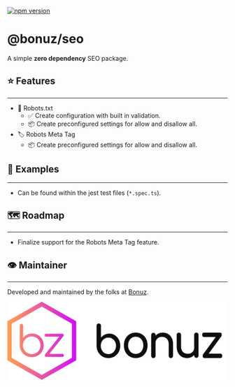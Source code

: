 [![npm version](https://badge.fury.io/js/@bonuz%2Fseo.svg)](https://badge.fury.io/js/@bonuz%2Fseo)

# @bonuz/seo

A simple **zero dependency** SEO package.

## ⭐️ Features
---
- 🤖 Robots.txt
  - ✅ Create configuration with built in validation.
  - 📦 Create preconfigured settings for allow and disallow all.
- 🏷️ Robots Meta Tag
  - 📦 Create preconfigured settings for allow and disallow all.

## 🎁 Examples
---
- Can be found within the jest test files (`*.spec.ts`).

## 🗺️ Roadmap
---
- Finalize support for the Robots Meta Tag feature.

## 👁️ Maintainer
---
Developed and maintained by the folks at [Bonuz](https://github.com/bonuz-market).

<picture>
  <source media="(prefers-color-scheme: dark)" srcset="https://raw.githubusercontent.com/bonuz-market/.github/main/profile/bonuz_light.svg" width="120">
  <source media="(prefers-color-scheme: light)" srcset="https://raw.githubusercontent.com/bonuz-market/.github/main/profile/bonuz_dark.svg" width="120">
  <img alt="webxauth logo" src="https://raw.githubusercontent.com/bonuz-market/.github/main/profile/bonuz_dark.svg">
</picture>
